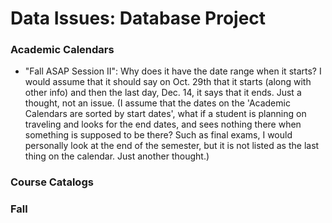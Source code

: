 # Data Issues: Database Project #

### Academic Calendars ###
- "Fall ASAP Session II": Why does it have the date range when it starts? I would assume that it should say on Oct. 29th that it starts (along with other info) and then the last day, Dec. 14, it says that it ends. Just a thought, not an issue. (I assume that the dates on the 'Academic Calendars are sorted by start dates', what if a student is planning on traveling and looks for the end dates, and sees nothing there when something is supposed to be there? Such as final exams, I would personally look at the end of the semester, but it is not listed as the last thing on the calendar. Just another thought.)

### Course Catalogs ###


### Fall ###
